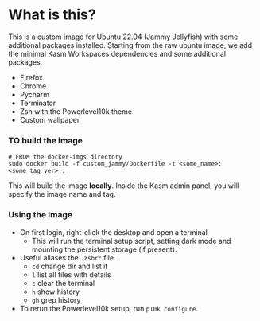 # What is this?
This is a custom image for Ubuntu 22.04 (Jammy Jellyfish) with some additional packages installed.
Starting from the raw ubuntu image, we add the minimal Kasm Workspaces dependencies and some additional packages.

- Firefox
- Chrome
- Pycharm
- Terminator
- Zsh with the Powerlevel10k theme
- Custom wallpaper

### TO build the image
```
# FROM the docker-imgs directory
sudo docker build -f custom_jammy/Dockerfile -t <some_name>:<some_tag_ver> .
```
This will build the image **locally**. Inside the Kasm admin panel, you will specify the image name and tag.

### Using the image
- On first login, right-click the desktop and open a terminal
    - This will run the terminal setup script, setting dark mode and mounting the persistent storage (if present).
- Useful aliases the `.zshrc` file.
    - `cd` change dir and list it
    - `l` list all files with details
    - `c` clear the terminal
    - `h` show history
    - `gh` grep history
- To rerun the Powerlevel10k setup, run `p10k configure`.